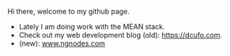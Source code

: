 Hi there, welcome to my github page.
- Lately I am doing work with the MEAN stack.
- Check out my web development blog (old): https://dcufo.com.
- (new): www.ngnodes.com

<!---
ctfdavis/ctfdavis is a ✨ special ✨ repository because its `README.md` (this file) appears on your GitHub profile.
You can click the Preview link to take a look at your changes.
--->

